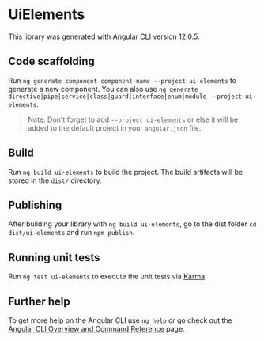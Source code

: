 # UiElements

This library was generated with [Angular CLI](https://github.com/angular/angular-cli) version 12.0.5.

## Code scaffolding

Run `ng generate component component-name --project ui-elements` to generate a new component. You can also use `ng generate directive|pipe|service|class|guard|interface|enum|module --project ui-elements`.
> Note: Don't forget to add `--project ui-elements` or else it will be added to the default project in your `angular.json` file. 

## Build

Run `ng build ui-elements` to build the project. The build artifacts will be stored in the `dist/` directory.

## Publishing

After building your library with `ng build ui-elements`, go to the dist folder `cd dist/ui-elements` and run `npm publish`.

## Running unit tests

Run `ng test ui-elements` to execute the unit tests via [Karma](https://karma-runner.github.io).

## Further help

To get more help on the Angular CLI use `ng help` or go check out the [Angular CLI Overview and Command Reference](https://angular.io/cli) page.
